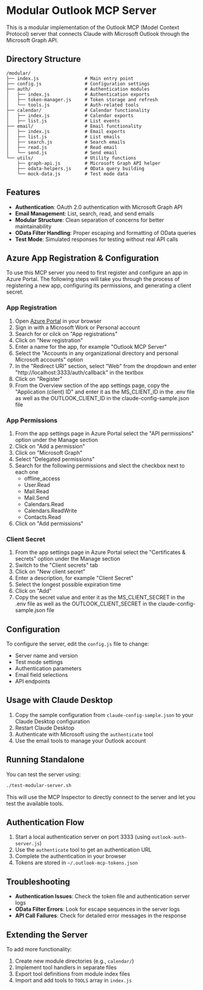 # Modular Outlook MCP Server

This is a modular implementation of the Outlook MCP (Model Context Protocol) server that connects Claude with Microsoft Outlook through the Microsoft Graph API.

## Directory Structure

```
/modular/
├── index.js                 # Main entry point
├── config.js                # Configuration settings
├── auth/                    # Authentication modules
│   ├── index.js             # Authentication exports
│   ├── token-manager.js     # Token storage and refresh
│   └── tools.js             # Auth-related tools
├── calendar/                # Calendar functionality
│   ├── index.js             # Calendar exports
│   ├── list.js              # List events
├── email/                   # Email functionality
│   ├── index.js             # Email exports
│   ├── list.js              # List emails
│   ├── search.js            # Search emails
│   ├── read.js              # Read email
│   └── send.js              # Send email
└── utils/                   # Utility functions
    ├── graph-api.js         # Microsoft Graph API helper
    ├── odata-helpers.js     # OData query building
    └── mock-data.js         # Test mode data
```

## Features

- **Authentication**: OAuth 2.0 authentication with Microsoft Graph API
- **Email Management**: List, search, read, and send emails
- **Modular Structure**: Clean separation of concerns for better maintainability
- **OData Filter Handling**: Proper escaping and formatting of OData queries
- **Test Mode**: Simulated responses for testing without real API calls

## Azure App Registration & Configuration

To use this MCP server you need to first register and configure an app in Azure Portal. The following steps will take you through the process of registering a new app, configuring its permissions, and generating a client secret.

### App Registration

1. Open [Azure Portal](https://portal.azure.com/) in your browser
2. Sign in with a Microsoft Work or Personal account
3. Search for or cilck on "App registrations"
4. Click on "New registration"
5. Enter a name for the app, for example "Outlook MCP Server"
6. Select the "Accounts in any organizational directory and personal Microsoft accounts" option
7. In the "Redirect URI" section, select "Web" from the dropdown and enter "http://localhost:3333/auth/callback" in the textbox
8. Click on "Register"
9. From the Overview section of the app settings page, copy the "Application (client) ID" and enter it as the MS_CLIENT_ID in the .env file as well as the OUTLOOK_CLIENT_ID in the claude-config-sample.json file

### App Permissions

1. From the app settings page in Azure Portal select the "API permissions" option under the Manage section
2. Click on "Add a permission"
3. Click on "Microsoft Graph"
4. Select "Delegated permissions"
5. Search for the following permissions and slect the checkbox next to each one
    - offline_access
    - User.Read
    - Mail.Read
    - Mail.Send
    - Calendars.Read
    - Calendars.ReadWrite
    - Contacts.Read
6. Click on "Add permissions"

### Client Secret

1. From the app settings page in Azure Portal select the "Certificates & secrets" option under the Manage section
2. Switch to the "Client secrets" tab
3. Click on "New client secret"
4. Enter a description, for example "Client Secret"
5. Select the longest possible expiration time
6. Click on "Add"
7. Copy the secret value and enter it as the MS_CLIENT_SECRET in the .env file as well as the OUTLOOK_CLIENT_SECRET in the claude-config-sample.json file

## Configuration

To configure the server, edit the `config.js` file to change:

- Server name and version
- Test mode settings
- Authentication parameters
- Email field selections
- API endpoints

## Usage with Claude Desktop

1. Copy the sample configuration from `claude-config-sample.json` to your Claude Desktop configuration
2. Restart Claude Desktop
3. Authenticate with Microsoft using the `authenticate` tool
4. Use the email tools to manage your Outlook account

## Running Standalone

You can test the server using:

```bash
./test-modular-server.sh
```

This will use the MCP Inspector to directly connect to the server and let you test the available tools.

## Authentication Flow

1. Start a local authentication server on port 3333 (using `outlook-auth-server.js`)
2. Use the `authenticate` tool to get an authentication URL
3. Complete the authentication in your browser
4. Tokens are stored in `~/.outlook-mcp-tokens.json`

## Troubleshooting

- **Authentication Issues**: Check the token file and authentication server logs
- **OData Filter Errors**: Look for escape sequences in the server logs
- **API Call Failures**: Check for detailed error messages in the response

## Extending the Server

To add more functionality:

1. Create new module directories (e.g., `calendar/`)
2. Implement tool handlers in separate files
3. Export tool definitions from module index files
4. Import and add tools to `TOOLS` array in `index.js`
